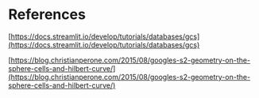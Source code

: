 # References

[https://docs.streamlit.io/develop/tutorials/databases/gcs](https://docs.streamlit.io/develop/tutorials/databases/gcs)

[https://blog.christianperone.com/2015/08/googles-s2-geometry-on-the-sphere-cells-and-hilbert-curve/](https://blog.christianperone.com/2015/08/googles-s2-geometry-on-the-sphere-cells-and-hilbert-curve/)